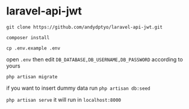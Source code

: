 # laravel-api-jwt

`git clone https://github.com/andydptyo/laravel-api-jwt.git`

`composer install`

`cp .env.example .env`

open `.env` then edit `DB_DATABASE,DB_USERNAME,DB_PASSWORD` according to yours

`php artisan migrate`

if you want to insert dummy data run `php artisan db:seed`

`php artisan serve` it will run in `localhost:8000`
